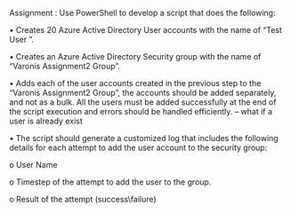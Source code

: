 Assignment : Use PowerShell to develop a script that does the following:

•	Creates 20 Azure Active Directory User accounts with the name of “Test User <Counter>”.
  
•	Creates an Azure Active Directory Security group with the name of “Varonis Assignment2 Group”.

•	Adds each of the user accounts created in the previous step to the “Varonis Assignment2 Group”, the accounts should be added 	    separately, and not as a bulk.
All the users must be added successfully at the end of the script execution and errors should be handled efficiently. – what if a user is already exist 
  
•	The script should generate a customized log that includes the following details for each attempt to add the user account to the security group:

o	User Name

o	Timestep of the attempt to add the user to the group.

o	Result of the attempt (success\failure)

